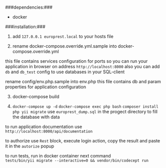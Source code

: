 ###dependencies:###

- docker

###installation:###

1) add `127.0.0.1 europrest.local` to your hosts file


2) rename docker-compose.override.yml.sample into docker-compose.override.yml

this file contains services configuration for ports
so you can run your application in browser on address 
`http://localhost:8000`
also you can add `db` and `db_test` config to use databases in your SQL-client

rename config/env.php.sample into env.php
this file contains db and param properties for application configuration
 
3) docker-compose build

4) `docker-compose up -d`
   `docker-compose exec php bash`
   `composer install`
   `php yii migrate`
   use `europrest_dump.sql` in the progect directory to fill the database with data

to run application documentation use 
`http://localhost:8000/api/documentation`

to authorize use `Rest` block, execute login action, copy the result and paste it in the `autorize` popup

to run tests, run in docker container next command  
```tests/bin/yii migrate --interactive=0 && vendor/bin/codecept run```
